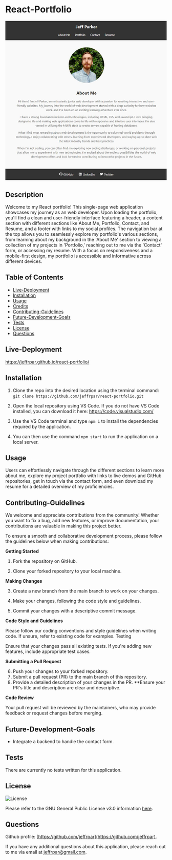 # React-Portfolio

![Portfolio Screenshot](./src/assets/images/about-screen.JPG)

## Description

Welcome to my React portfolio! This single-page web application showcases my journey as an web developer. Upon loading the portfolio, you'll find a clean and user-friendly interface featuring a header, a content section with different sections like About Me, Portfolio, Contact, and Resume, and a footer with links to my social profiles. The navigation bar at the top allows you to seamlessly explore my portfolio's various sections, from learning about my background in the 'About Me' section to viewing a collection of my projects in 'Portfolio,' reaching out to me via the 'Contact' form, or accessing my resume. With a focus on responsiveness and a mobile-first design, my portfolio is accessible and informative across different devices.

## Table of Contents

- [Live-Deployment](#live-deployment)
- [Installation](#installation)
- [Usage](#usage)
- [Credits](#credits)
- [Contributing-Guidelines](#contributing-guidelines)
- [Future-Development-Goals](#future-development-goals)
- [Tests](#tests)
- [License](#license)
- [Questions](#questions)

## Live-Deployment

https://jeffrpar.github.io/react-portfolio/

## Installation

1. Clone the repo into the desired location using the terminal command: `git clone https://github.com/jeffrpar/react-portfolio.git`

2. Open the local repository using VS Code. If you do not have VS Code installed, you can download it here: https://code.visualstudio.com/

3. Use the VS Code terminal and type `npm i` to install the dependencies required by the application.

4. You can then use the command `npm start` to run the application on a local server.

## Usage

Users can effortlessly navigate through the different sections to learn more about me, explore my project portfolio with links to live demos and GitHub repositories, get in touch via the contact form, and even download my resume for a detailed overview of my proficiencies.

## Contributing-Guidelines

We welcome and appreciate contributions from the community! Whether you want to fix a bug, add new features, or improve documentation, your contributions are valuable in making this project better.

To ensure a smooth and collaborative development process, please follow the guidelines below when making contributions:

**Getting Started**

1. Fork the repository on GitHub.

2. Clone your forked repository to your local machine.

**Making Changes**

3. Create a new branch from the main branch to work on your changes.

4. Make your changes, following the code style and guidelines.

5. Commit your changes with a descriptive commit message.

**Code Style and Guidelines**

Please follow our coding conventions and style guidelines when writing code. If unsure, refer to existing code for examples.
Testing

Ensure that your changes pass all existing tests. If you're adding new features, include appropriate test cases.

**Submitting a Pull Request**

6. Push your changes to your forked repository.
7. Submit a pull request (PR) to the main branch of this repository.
8. Provide a detailed description of your changes in the PR. **Ensure your PR's title and description are clear and descriptive.

**Code Review**

Your pull request will be reviewed by the maintainers, who may provide feedback or request changes before merging.

## Future-Development-Goals

- Integrate a backend to handle the contact form.

## Tests

There are currently no tests written for this application.

## License

![License](https://img.shields.io/badge/License-GPLv3-blue.svg)

Please refer to the GNU General Public License v3.0 information [here](https://www.gnu.org/licenses/gpl-3.0.en.html#license-text).

## Questions

Github profile: [https://github.com/jeffrpar](https://github.com/jeffrpar).

If you have any additional questions about this application, please reach out to me via email at [jeffrpar@gmail.com](jeffrpar@gmail.com).

